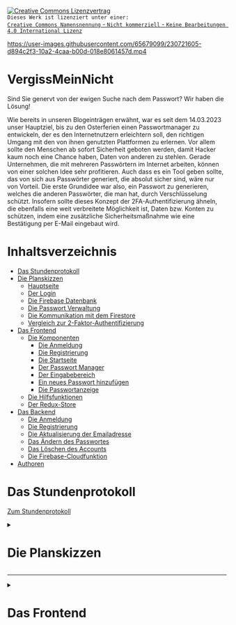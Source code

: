 <a rel="license" href="http://creativecommons.org/licenses/by-nc-nd/4.0/"><img alt="Creative Commons Lizenzvertrag" style="border-width:0" src="https://i.creativecommons.org/l/by-nc-nd/4.0/88x31.png" /></a><br />`Dieses Werk ist lizenziert unter einer:` <br>
<a rel="license" href="http://creativecommons.org/licenses/by-nc-nd/4.0/">`Creative Commons Namensnennung` - `Nicht kommerziell` - `Keine Bearbeitungen 4.0 International Lizenz`</a>

https://user-images.githubusercontent.com/65679099/230721605-d894c2f3-10a2-4caa-b00d-018e8061457d.mp4

# VergissMeinNicht
Sind Sie genervt von der ewigen Suche nach dem Passwort? Wir haben die Lösung!

Wie bereits in unseren Blogeinträgen erwähnt, war es seit dem 14.03.2023 unser Hauptziel, bis zu den Osterferien einen Passwortmanager zu entwickeln, der es den Internetnutzern erleichtern soll, den richtigen Umgang mit den von ihnen genutzten Plattformen zu erlernen. Vor allem sollte den Menschen ab sofort Sicherheit geboten werden, damit Hacker kaum noch eine Chance haben, Daten von anderen zu stehlen. Gerade Unternehmen, die mit mehreren Passwörtern im Internet arbeiten, können von einer solchen Idee sehr profitieren. Auch dass es ein Tool geben sollte, das von sich aus Passwörter generiert, die absolut sicher sind, wäre nur von Vorteil. Die erste Grundidee war also, ein Passwort zu generieren, welches die anderen Passwörter, die man hat, durch Verschlüsselung schützt. Insofern sollte dieses Konzept der 2FA-Authentifizierung ähneln, die ebenfalls eine weit verbreitete Möglichkeit ist, Daten bzw. Konten zu schützen, indem eine zusätzliche Sicherheitsmaßnahme wie eine Bestätigung per E-Mail eingebaut wird. 

# Inhaltsverzeichnis

- [Das Stundenprotokoll](#das-stundenprotokoll)
- [Die Planskizzen](#die-planskizzen)
   - [Hauptseite](#hauptseite)
   - [Der Login](#der-login)
   - [Die Firebase Datenbank](#die-firebase-datenbank)
   - [Die Passwort Verwaltung](#die-passwort-verwaltung)
   - [Die Kommunikation mit dem Firestore](#die-kommunikation-mit-dem-firestore)
   - [Vergleich zur 2-Faktor-Authentifizierung](#vergleich-zur-2-faktor-authentifizierung)
- [Das Frontend](#das-frontend)
   - [Die Komponenten](#die-komponenten)
      - [Die Anmeldung](#die-anmeldung)
      - [Die Registrierung](#die-registrierung)
      - [Die Startseite](#die-startseite)
      - [Der Passwort Manager](#der-passwort-manager)
      - [Der Eingabebereich](#der-eingabebereich)
      - [Ein neues Passwort hinzufügen](#ein-neues-passwort-hinzufuegen)
      - [Die Passwortanzeige](#die-passwortanzeige)
   - [Die Hilfsfunktionen](#die-hilsfunktionen)
   - [Der Redux-Store](#der-redux-store)
- [Das Backend](#das-backend)
   - [Die Anmeldung](#die-anmeldung)
   - [Die Registrierung](#die-registrierung)
   - [Die Aktualisierung der Emailadresse](#die-aktualisierung-der-emailadresse)
   - [Das Ändern des Passwortes](#das-aendern-des-passwortes)
   - [Das Löschen des Accounts](#das-loeschen-des-accounts)
   - [Die Firebase-Cloudfunktion](#die-firebase-cloudfunktion)
- [Authoren](#authoren)

# Das Stundenprotokoll

[Zum Stundenprotokoll](https://github.com/algerr/blogeintraege-2)

<details>
   <summary><h1>Die Planskizzen</h1></summary>
   
## Hauptseite

![224968022-85e0eebb-76bc-40d6-9e07-5ef4b873ab5b](https://user-images.githubusercontent.com/111282979/230732027-9d22d0b8-5d4e-4ea6-b4c6-df0d169a6287.png)

Bevor wir mit der eigentlichen Programmierung begonnen haben, sind wir erst einmal in die Planungsphase gegangen, denn es ist immer sinnvoll, erst einmal grob zu skizzieren, was man eigentlich vorhat, um dann im Nachhinein die Details zu ändern und gegebenenfalls etwas wegzulassen oder zu verbessern. Wie in der ersten Skizze zu sehen ist, sollen dies die groben Kriterien sein, nach denen unsere fertige Website geplant werden soll. Als erstes soll unsere Website natürlich eine Funktion zur Verwaltung des Profils bzw. der damit verbundenen Einstellungen haben. Unter dem Profil-Icon sollte der Nutzer also die Möglichkeit haben, sein Passwort aus dem Programm selbst oder auch seine Emailadresse zu ändern. Auch soll es hier die Möglichkeit geben, z.B. seinen Account löschen zu können. Das Herzstück unseres Programms soll nun das Masterpasswort selbst sein, welches, wie bereits erwähnt, die anderen Passwörter, die man hat, durch Verschlüsselung schützen soll. Neben der Festlegung des Masterpasswortes sollte man hier auch die Möglichkeit haben, seine aufgelisteten Passwörter, die man normalerweise für die einzelnen Plattformen hat, einzusehen. Die einzelnen Passwörter, die hier aufgelistet sind, können jedoch nur eingesehen werden, wenn das richtige Masterpasswort eingegeben wurde.
   
## Der Login

![225117491-64072da5-64b7-4b18-a028-b2b119b8ffa3](https://user-images.githubusercontent.com/111282979/230732042-01607555-12f6-4a85-a5e4-f175904d07e1.png)

Aus dieser Skizze kann man schon erkennen, dass es sich hier um eine grobe Vorstellung handelt, wie das Fenster aussehen soll, wenn man einen Account für unser Programm anlegen möchte. Nachdem man sich mit seiner Email und seinem Passwort bei unserem Programm registriert hat, kann man sich auch gleichzeitig hier einloggen, um dann in das Hauptfenster zu gelangen, welches der vorher erläuterten Skizze entspricht. Wenn man sich zum ersten Mal in sein Konto einloggt, legt man entweder zuerst sein Masterpasswort fest, das die anderen normalen Passwörter, die man bereits hat, verschlüsselt, oder man hat bereits ein Masterpasswort, das die anderen Passwörter aktiv verschlüsselt, indem es sie unkenntlich macht. Wenn man sein Masterpasswort eingibt oder bestätigt, werden die anderen Passwörter zur Anzeige freigeschaltet.

## Die Firestore Datenbank 

![230046973-ca71bb0f-eb67-489f-a4b1-0f72b401cc57](https://user-images.githubusercontent.com/111282979/230732069-8796fdfb-8d31-4492-8a68-8150bbc377d7.png)

Die Skizze zeigt die Struktur unserer Firestore-Datenbank. Diese Datenbank organisiert und speichert die Daten unserer Benutzer. Die Firestore-Datenbank besteht aus den Passwörtern, die als Items gekennzeichnet sind, dem Benutzer selbst, der Beschreibung, dem Passwort, das durch das Masterpasswort verschlüsselt wird und noch einmal dem separaten Benutzernamen. Im Folgenden wird die Programmierung dieser Datenbank erläutert. 

## Die Passwort Verwaltung 

![230047083-10ea2da5-707f-4c4e-9487-9576a169b1c4](https://user-images.githubusercontent.com/111282979/230732091-e6c21533-035c-4796-8750-9ca677977960.png)

Dies ist die Funktion des Node.js/Express.js Controllers, um neue Benutzer in der Anwendung zu registrieren.
Zunächst definiert die Funktion ein Joi-Objekt, indem die erforderlichen Felder (Benutzername, Passwort und E-Mail-Adresse) angegeben und validiert werden. Es wurde festgelegt, dass der Wert für die E-Mail-Adresse eine gültige E-Mail-Adresse sein muss, aber auch leer gelassen werden kann.
Der Benutzername, das Passwort und die E-Mail-Adresse werden dann aus dem Text der Anfrage extrahiert. Die Eingabe wird dann validiert, indem ein Joi-Objekt auf die Eingabe angewendet wird. Ist die Eingabe ungültig, wird eine Fehlermeldung mit dem HTTP-Statuscode 400 zurückgegeben. Anschließend wird geprüft, ob der Benutzername bereits in der Datenbank vorhanden ist. In diesem Fall wird eine Fehlermeldung mit dem HTTP-Statuscode 400 zurückgegeben. Wenn der Benutzername nicht existiert, wird die Funktion aufgerufen, die den neuen Benutzer in der Datenbank speichert. Passwörter werden vor dem Speichern in der Datenbank verschlüsselt. Wenn die Speicherung erfolgreich war, wird eine Erfolgsmeldung mit dem HTTP-Statuscode 200 zurückgegeben.
Dieser Code ist ein Beispiel für die Implementierung einer einfachen Benutzerregistrierungsfunktion in Node.js/Express.js und enthält Verschlüsselungs- und Eingabevalidierungstechniken, um sicherzustellen, dass Benutzerdaten sicher in der Datenbank gespeichert werden.

Diese Skizze soll zeigen, dass unser Programm Passwörter hinzufügen und verwalten kann. Außerdem kommt hier unsere spezielle Funktion zum Einsatz, die es unseren Benutzern erlaubt, automatisch starke Passwörter zu generieren, die wiederum durch das Masterpasswort geschützt sind. Wenn der Benutzer das richtige Masterpasswort eingegeben hat und dieses bestätigt wurde, werden die aktuellen Passwörter entschlüsselt. Damit sich der Benutzer sein neu generiertes starkes Passwort nicht selbst merken muss, gibt es die Möglichkeit, die Passwörter zu kopieren und an beliebiger Stelle einzufügen. So muss man sich nur das Masterpasswort merken.

## Die Kommunikation mit dem Firestore

![230047597-923a63fb-f1cf-4b16-a339-ce325aa7320e](https://user-images.githubusercontent.com/111282979/230732111-ed29c5df-181f-4379-ac33-035f9ccd58cc.png)
   
In der folgenden Skizze wird der genaue Ablauf unseres Programms in Bezug auf die Kommunikation mit der Firestore-Datenbank thematisiert. Wenn man sich zunächst einloggen möchte, gibt man seine Benutzerdaten, also seine Email und sein Passwort ein. Diese Informationen werden an die die Firebase geschickt und abgeglichen. Wenn die eingegeben Daten korrekt sind, wird man zu der Hauptseite hingeleitet, welche das Herzstück von allem ist. Von der Hauptseite aus können dann wie bereits angesprochen die eigenen Passwörter festgelegt bzw. auch generiert werden und anschließend durch das festgelegte Masterpasswort geschützt werden. Bei der Eingabe des Masterpassworts werden die anderen Passwörter von der Firebase freigeschaltet, sodass man anschließend auf diese zugreifen kann. Auf diese Art kann unseren Nutzern die versprochene Sicherheit gewährleistet werden. 

## Vergleich zur 2-Faktor-Authentifizierung

Um nochmal genau zu erläutern, wie sich die 2FA-Authetifizierung von unserem Konzept unterscheidet, soll dies die sich unten befindliche Abbildung illustrieren. Bei der 2FA-Authetifizierung ist es so, dass der Benutzer nach der Eingabe seiner Daten dazu aufgefordert wird seine Identität zu bestätigen. Dies kann auf mehreren Wegen durchgeführt werden. Entweder erhält der Benutzer eine Email auf dem Konte mit welchem er sich anmeldet, die er anschließend bestätigen muss oder eine SMS, welche zu der Telefonnummer gelangt, mit welcher das Email Konto verknüpft ist. Das Problem allerdings hier, ist, dass der Nutzer gefährdet ist, sobald ein Hacker den Zugriff auf seine Telefonnummer oder sein Emailkonto hat. Wir umgehen dieses Problem, indem wir ein zusätliches Masterpasswort haben, welches der Hacker ebenfalls entschlüsseln müsste, um an die ganzen Passwörter eines Nutzers zu kommen. 

![230047871-1663e6fb-b793-4c72-8bbc-32c5ef511c72](https://user-images.githubusercontent.com/111282979/230732139-16ace400-d1b5-4deb-8e21-7822d9c5d8aa.png)


</details>
<hr>





<details>
   <summary><h1>Das Frontend</h1></summary>
   <hr>

   <details>
   <summary><h2>Die Komponenten</h2></summary>

   ## Die Anmeldung
      
   Als auf Accounts basierender Passwortmanager ist die Anmeldung eine essenzielle Komponente auf der Webseite. Da unsere Nutzer ihre vertraulichen Informationen bei      uns speichern, setzen wir alles daran, die Sicherheit der Nutzerdaten gewährleisten zu können und die erste Wahl unter den Passwortschützern zu sein.
   Bei der Anmeldung wird der Nutzer gebeten, seinen Benutzernamen und sein Passwort einzugeben. Bei einer falschen Eingabe des Passwortes oder eines nicht                existierenden Benutzernamens, wird dem Nutzer ein Hinweis angezeigt.
   Sollte der Nutzer jedoch noch keinen Account bei VergissMeinNicht besitzen, wird ihm die Möglichkeit geboten, über einen Klick auf die Schaltfläche `Registrieren`      zur Registrierung zu gelangen und sich dort einen Account anlegen zu können.
   Wenn der Nutzer sowohl seinen Benutzernamen, als auch sein Passwort richtig eingegeben hat, wird er auf die Startseite des Passwortmanagers weitergeleitet.
   
   <details>
   <summary>Nähere Informationen</summary>
   
   ![componentDidMount](https://user-images.githubusercontent.com/65679099/230749640-bcc1e7dd-0ed2-4aac-bf2c-01a738bd1719.png)
      
   Durch die Authentifizierung über die Tokens, die für eine Stunde im lokalen Speicher des Browser des Nutzers gespeichert werden, muss man sich in dieser Stunde nicht jedes Mal neu anmelden, wenn die Webseite neu aufgerufen wird. Die Methode `componentDidMount()` wird einmalig aufgerufen, sobald die Komponente (Anmeldung) gerendert ist. Wenn im Redux-Store des Nutzers ein gültiges Token vorhanden ist, wird dieser direkt auf die Startseite weitergeleitet und die Anmeldung übersprungen.
     
   ![State](https://user-images.githubusercontent.com/65679099/230750828-137b8e79-b5d8-437b-9a51-e2728accf81f.png)

   Um verfolgen zu können, ob das Anmeldeformular abgeschickt wurde oder nicht, wird der Zustandsboolean 'eingabeAbgeschickt' definiert. 
   Der State (Zustand) kann an verschiedenen Stellen im Komponenten verändert werden und somit Bedingungen aufstellen.
      
   ![Card](https://user-images.githubusercontent.com/65679099/230750401-eeadda78-fe3b-4d9a-809a-59cdde8194fe.png)

   Das Anmeldeformular befindet sich in einem Card-Komponenten aus React-Bootstrap. Dadurch hebt sich die Anmeldung vom Hintergrund der Webseite ab. Das Formular erhält einen Event-Listener 'onSubmit={this.onSubmit}', wodurch beim Abschicken des Formulars unsere Funktion 'onSubmit' aufgerufen wird, die die Anmeldung durchführt.
   Das Anmeldeformular ist in zwei Bereiche geteilt, die jeweils aus einem Label und einem Eingabefeld bestehen.
   Der erste Bereich umfasst die Eingabe des Benutzernamens. Über dem Eingabefeld, in dem sich, bis der Nutzer etwas einträgt, der Platzhalter "Benutzername" befindet, wird noch ein Label "Benutzername" festgelegt. So ist auch, wenn der Nutzer bereits angefangen hat zu schreiben, klar, dass in das Eingabefeld der Benutzername eingetragen werden muss. Um auf den Benutzernamen, den der Nutzer im Eingabefeld eingegeben hat, zuzugreifen, wird das 'ref'-Objekt verwendet. 
   Das Eingabefeld wird somit auf eine Eigenschaft der Anmeldungs-Komponenten gesetzt, sodass einfach durch 'this.benutzername' auf das Eingabefeld zugegriffen werden kann.
   Im zweiten Bereich des Anmeldeformulars befindet sich die Eingabe des Passwortes. Das Passwort wird nicht wie der Benutzername im Klartext angezeigt, sondern durch den Passworttyp ('type="password"') des Eingabefeldes unkenntlich gemacht. Auch hier steht über dem Eingabefeld das Label "Passwort" und die Eingabe wird ebenfalls mit dem 'ref-Objekt' als Eigenschaft der Anmeldungs-Komponenten gespeichert. Über 'this.passwort' kann auf dieses Eingabefeld zugegriffen werden. 
   Unter den Eingabefeldern befindet sich eine Schaltfläche, um zur Registrierung zu gelangen und sich zuerst einen Account zu erstellen. Die zweite Schaltfläche ist Abhängig vom Zustandsboolean 'eingabeAbgeschickt'. Wenn dieser auf 'true' steht, wird ein Lade-Spinner (sich drehender Kreis) angezeigt, ansonsten die Schaltfläche "Anmelden". Wenn der Nutzer auf "Anmelden" klickt, wird das Formular gesendet und die Funktion 'onSubmit()' aufgerufen.
      
   ![onSubmit](https://user-images.githubusercontent.com/65679099/230751118-564405b5-74b2-462b-9236-308f9aaf1dab.png)
      
   Die 'onSubmit'-Funktion verhindert zuerst die browsereigene Standardaktion, die beim Abschicken eines Formulars geschieht. So wird einfach die selbstdefinierte Funktion ausgeführt. 
   Dann wird der Zustandsboolean `eingabeAbgeschickt` der Komponente destrukturiert, um diesen daraufhin als freien Boolean nutzen zu können.
   Wenn der Zustand von 'eingabeAbgeschickt' noch nicht auf 'true' steht, wird dieser nun gesetzt, sodass der Anmelde-Button durch das Ladesymbol ersetzt wird. Daraufhin wird überprüft, ob der Nutzer sowohl Benutzername, als auch Passwort eingegeben haben. Wenn das der Fall ist, wird eine Anmeldungsanfrage mit dem eingegebenen Benutzernamen und Passwort an den Server geschickt. Wenn der Server ein Authentifizierungstoken zurück gibt, wird dieses im Browser gespeichert, sodass der Nutzer sich in der nächsten Stunde nicht erneut anmelden muss, und er wird auf die Startseite weitergeleitet.
   Wenn der Server einen Fehler bei der Anmeldung zurückgibt, öffnet sich ein oberes Modalfenster und zeigt dem Nutzer diese Fehlermeldung an.
   Der Zustand von 'eingabeAbgeschickt' wird wieder auf 'false' gesetzt und der Nutzer kann erneut versuchen, sich anzumelden.
   Sollte der Nutzer es jedoch gar nicht erst geschafft haben, überhaupt beide Eingabefelder auszufüllen, wird er durch ein oberes Modalfenster daran erinnert und auch hier der Zustand von 'eingabeAbgeschickt' auf 'false' gesetzt.
      
   
   
   
   
   
   </details>
      
   ## Die Registrierung
      
   Um den Passwortmanager überhaupt verwenden zu können, muss man sich zuerst einen Account erstellen. Um sich zu registrieren werden drei Eingaben des Nutzers benötigt. Eine gültige Emailadresse, einen Benutzernamen, der noch nicht in der Datenbank existiert und ein Passwort. Da es dem Nutzer selbst überlassen ist, wie sicher er sein Accountpasswort gestalten möchte, haben wir keine Anforderungen an dieses, wie beispielsweise eine Mindestlänge. Wenn die Registrierung erfolgreich ist, wird man zur Anmeldung weitergeleitet, wo man sich direkt mit seinem frisch registrierten Account anmelden kann.
      
   <details>
   <summary>Nähere Informationen</summary>
   
   Wie bereits bei der Anmeldung wird durch die `componentDidMount()`-Methode direkt beim Rendern der Registrierung überprüft, ob noch ein gültiges Token im Browser des Nutzers gespeichert ist. Wenn dies der Fall ist, wird er automatisch auf die Startseite weitergeleitet.
   Auch wird wieder ein Zustandsboolean `eingabeAbgeschickt` verwendet, um Bedingungen aufzustellen, wie beispielsweise das Anzeigen der `Registrieren`-Schaltfläche oder des Lade-Spinners. 
      
   ![onAnmeldung](https://user-images.githubusercontent.com/65679099/230787031-c644e0f7-807d-4bda-ab6e-292e3a363103.png)

   Durch einen Klick auf die `Anmelden`-Schaltfläche wird die `history` Eigenschaft der Registrierungs-Komponente zugegriffen, die den Nutzer zu verschiedenen Routen in der Anwendung navigieren kann. In diesem Fall zur Anmeldung. 
      
   ![Card](https://user-images.githubusercontent.com/65679099/230787936-68c761ad-ecc3-4276-9b0b-7dddf572a370.png)

   
   Um die Registrierung im gleichen Stil wie die Anmeldung zu halten, wird auch hier eine `Card`-Komponente verwendet, in der sich das Registrierungsformular befindet.
   Dieses ist in drei Bereiche unterteilt. Im ersten befindet sich das Eingabefeld für die Emailadresse des Nutzers und das Label `Email`, welches sich über diesem befindet. Da das Eingabefeld vom Typ `email` ist, wird automatisch sichergestellt, dass die Eingabe eine gültige Emailadresse sein muss.
   Der zweite und dritte Bereich gleicht den beiden Bereichen aus dem Anmeldeformular. Ein Eingabefeld mit Label darüber für den Benutzernamen und ein Eingabefeld mit Label, für das Passwort. Dieses wird durch den Typ des Eingabefeldes (`password`) bei der Eingabe unkenntlich gemacht.
      
   ![onSubmit](https://user-images.githubusercontent.com/65679099/230788648-138276b6-fe2b-4cb1-8e51-924d58bb18da.png)

   Wenn der die Registrierung über die Schaltfläche `Registrieren` abschickt, wird die Funktion `onSubmit()` aufgerufen, die sich um die Abwicklung der Registrierung kümmert. Zuerst wird dabei das browsereigene Standard-Verhalten beim Abschicken eines Formulares verhindert, da für die Abwicklung ja diese Funktion genutzt wird.
   Dann wird der Zustandsboolean `eingabeAbgeschickt` der Komponente destrukturiert, um diesen daraufhin als freien Boolean nutzen zu können.
   Wenn der Zustandsboolean `eingabeAbgeschickt` noch auf `false` gesetzt ist, wird dieser nun aktualisiert, da das Formular abgeschickt wurde und der Registrierungsprozess im Gange ist. Um einen Fehler beim Server, der aufgrund der Joi-Formate sowieso nicht aufkommen dürfte, dennoch abzufangen, wird sichergestellt, dass der Nutzer sowohl das Eingabefeld für den Benutzernamen, als auch für das Passwort ausgefüllt hat. Wenn dies der Fall ist, wird eine Registrierungsanfrage mit der eingegebenen `Email`, dem `Benutzername` und dem `Passwort` an den Server geschickt. 
   Wenn dieser den Status `true` zurückgibt, war die Registrierung erfolgreich und dem Nutzer wird in einem oberen Modalfenster angezeigt, dass sein Account erfolgreich registriert wurde.
      
   ![image](https://user-images.githubusercontent.com/65679099/230799679-8588f0b0-dfcd-4c22-87e9-b831e11afbf2.png)
      
   Daraufhin wird der Zustandsboolean `eingabeAbgeschickt` auf `false` gesetzt, da die Registrierung abgeschlossen ist und der Nutzer zur Anmeldung weitergeleitet.
   Sollte es zu einem Fehler bei der Registrierung gekommen sein, wird die vom Server zurückgegebene Fehlermeldung dem Nutzer in einem oberen Modalfenster angezeigt.
   Auch hier wird der Zustandsboolean `eingabeAbgeschickt` auf `false` gesetzt, da der Nutzer erneut versuchen muss, sich zu registrieren.
   Sollte das Problem jedoch daran liegen, dass der Nutzer nicht alle Eingabefelder ausgefüllt hat, wird er durch ein oberes Modalfenster daran erinnert, doch bitte alle Felder auszufüllen.
   Auch hierbei wird der Zustandsboolean `eingabeAbgeschickt` auf `false` gesetzt, da der Nutzer erneut versuchen muss, sich zu registrieren.
   Im Groben und Ganzen ähneln sich Anmeldung und Registrierung im Frontend. Bei der Registrierung wird zusätzlich noch eine Emailadresse benötigt, aber der eigentliche Unterschied besteht darin, was der Server im Backend mit der Anfrage macht.
   

   
      
   </details>
   
   
   ## Die Startseite
   
   Die Startseite ist das Herzstück unserer Webseite. Von hier aus gelangt der Nutzer zu jedem Detail unserer Seite. Wenn der Nutzer nach der Anmeldung auf die Startseite gelangt, befindet er sich direkt beim Passwortmanager. Dieser nimmt den Großteil des Bildschirms ein und wird umrandet von einer [Seitenleiste](#die-seitenleiste) und der der Seitenleiste angeschlossenen Navigationsbar. Der Nutzer kann sich über die Schaltfläche am oberen rechten Rand abmelden oder über die Seitenleiste zu den Accounteinstellungen gelangen. Hier auf der Startseite hat man die volle Kontrolle.
   
   <details>
   <summary>Nähere Informationen</summary>
   
   ![componentDidMount](https://user-images.githubusercontent.com/65679099/230800107-d27b8aed-36da-4e40-8c46-0df638f94b47.png)
   
   Sobald die Komponente gerendert wurde, werden das Authentifizierungstoken sowie die beiden [Aktionserzeuger](#aktionserzeuger) `passwoerterFestlegen` und `setzeInhaltFuerOberesModalfenster` aus den Eigenschaften der Komponente extrahiert. Dadurch kann gleich eine Anfrage an den Server geschickt werden, alle Passwörter für den Benutzer dieses Tokens zurückzugeben. Wenn der Server die gespeicherten Passwörter zurückgibt, werden diese sogleich im ReduxStore gespeichert, sodass sie dann im Passwortmanager angezeigt werden können. Sollte vom Server jedoch ein Fehler zurückkommen, wird dem Nutzer die Fehlermeldung in einem oberen Modalfenster angezeigt.
   
   ![render](https://user-images.githubusercontent.com/65679099/230800615-d73c5c49-3cd1-46a6-81a1-f6c9e95f6f67.png)
   
   Zuerst wird auf der Startseite die Seitenleiste gerendert, da diese die angezeigte Seite einschließt. Durch das Switch-Statement wird, je nachdem, welche Route geöffnet wird, der PasswortManager oder die Accounteinstellungen gerendert. Standardmäßig, wenn die Standardseite aufgerufen wird, wird auf den PasswortManager umgeleitet. Wenn kein passender Pfad gefunden wird, wird auf die Error 404 Seite weitergeleitet, die hier an anderer Stelle erklärt wird.
   
   Zusammenfassend lässt sich sagen, dass die Startseite der Ausgangspunkt der Anwendung ist. Egal, wo der Nutzer hin möchte, er kann das Ziel von der Startseite aus erreichen.
   
   </details>
   
      
      
      
      
   <details>
   <summary><h2>Der Passwort Manager</h2></summary>
      
   Der Passwort Manager ist die Anwendung, bzw. der Service, den wir mit Vergissmeinnicht unseren Nutzern anbieten. Er ist einfach zu verstehen und übersichtlich.
   Grob kann er in zwei Bereiche eingeteilt werden. Auf der linken Seite findet die Eingabe statt. Das Masterpasswort wird eingegeben und neue Passwörter werden hinzugefügt. Auf der rechten Seite ist die Passwörter-Tabelle, in der alle Passwörter des Nutzers angezeigt werden und kopiert, angezeigt oder gelöscht werden können.
   Die einzelnen Teilbereiche sind in unterschiedliche Komponente gegliedert, die dann im Passwort Manager gerendert werden.
      
   <details>
   <summary>Nähere Informationen</summary>
   
   ![Linke_seite_state](https://user-images.githubusercontent.com/65679099/230801148-fc0c7626-d469-4b6f-9c4a-65762b374980.png)
      
   Da eines unserer Merkmale die Echtzeit-Passwortent- und verschlüsselung ist - das bedeutet, dass, sobald das Masterpasswort korrekt eingegeben ist, die Passwörter entschlüsselt und abrufbar sind und, sobald auch nur eine Buchstabe zu viel oder zu wenig eingegeben wird, die Passwörter direkt wieder verschlüsselt werden und nicht mehr abrufbar sind - muss diese ständige Überprüfung des Masterpasswortes irgendwie möglich gemacht werden. Dafür wird die Zustandsvariable `masterPasswort` definiert, die standardmäßig `null` ist. Sobald jedoch eine Eingabe des Masterpasswortes erfolgt, wird das eingegebene Masterpasswort in dieser Variablen gespeichert. 
      
   Dies ist möglich, da das Eingabefeld des Masterpasswortes mit der Funktion `onMasterPasswort` verbunden ist. Jedes Mal, wenn auch nur ein Buchstabe entfernt oder hinzugefügt wird, greift dieser Event-Listener ein und speichert das aktuell eingegebene Masterpasswort in der Zustandsvariablen `masterPasswort`.
      
   ```javascript
   <EingabeBereich onMasterPasswortEingabe={this.onMasterPasswortEingabe} />
   ```
   
   ![render](https://user-images.githubusercontent.com/65679099/230802357-b81cdfda-b152-48e9-9595-4b205c470c44.png)
      
   Die auf der Startseite bereits abgerufenen Passwörter werden hier im Array `statePasswoerter` gespeichert, da die Passwörter aus dem State des ReduxStores entnommen werden. 
   Der Passwort Manager befindet sich in einem Container mit maximaler Breite. Diese Eigenschaft trägt dazu bei, dass das Layout auf unterschiedlichen Bildschirmgrößen und -auflösungen optimiert wird und sichergestellt wird, dass der Inhalt lesbar und gut zu bedienen ist. Zudem wird verhindert, dass der Inhalt unnötig gestreckt wird und die Lesbarkeit darunter leidet.
      
   In diesem Container befinden sich verschiedene Zeilen (`Rows`), in denen der Inhalt des Passwort Managers gerendert wird. In der ersten Zeile steht die Überschrift `Passwort Manager`.
   In der zweiten Zeile befinden sich zwei Spalten-Komponenten. In der linken Spalte befindet sich der Eingabebereich für das Masterpasswort und Passwörter, die neu hinzugefügt werden sollen. Die Breite der Spalten wird durch das `Bootstrap Grid System` eingestellt. Während der linke Bereich eine Breite von 
   ```javascript
   <Col sm={4}>
   ```
   besitzt, ist der rechte Bereich mit 
   ```javascript
   <Col sm={8}>
   ``` 
   doppelt so breit. Im Grid System werden den unterschiedlichen Spalten (`Columns`) in einer Zeile Werte zugeschrieben, die sich bis 12 aufaddieren. In unserem Beispiel haben wir zwei Spalten, wobei die eine doppelt so breit ist, wie die andere. Man könnte jedoch auch 12 gleichgroße Spalten erstellen oder zwei Spalten im Verhältnis 3 zu 9.
      Im rechten Bereich wird die Passwörter-Tabelle gerendert. Diese Tabellen-Komponente wird mit den Überschriften `Beschreibung` und `Passwort` in zwei Spalten geteilt, wobei in der linken Spalte die Beschreibung, die der Nutzer dem Passwort gegeben hat und auf der rechten Seite das Passwort sowie verschiedene Schaltflächen angezeigt werden. Mit diesen kann das Passwort kopiert, angezeigt oder gelöscht werden.
   Um die Entschlüsselung des Passwortes zu verwalten, wird in der `Passwort`-Spalte der Tabelle die Komponente `PasswortAnzeigen` gerendert, die sich damit befasst.
   Für den Inhalt der Tabelle werden alle Passwörter im `statePasswoerter`-Array auf die Tabelle gemapped. Dadurch entsteht ein neuer Array, in dem jedes Element aus einem Array mit der Beschreibung des Passwortes und der `PasswortAnzeige`-Komponente, die sich, wie bereits gesagt, um das Anzeigen des Passwortes in der `Passwort`-Spalte der Tabelle kümmert. Für diese Komponente wird das Passwort `{p}` und das Masterpasswort, mit dem es erstellt wurde als Parameter übergeben.
      
   </details>
      

      
      
      
      
   ## Der Eingabebereich
      
   Dieser Bereich befindet sich auf der linken Seite des Passwort Managers. Hier wird das Masterpasswort eingegeben, welches die Passwörter schützt, indem es mit diesen zusammen verschlüsselt wird. Zudem kann über die Schaltfläche [`Neues Passwort hinzufügen`](#ein-neues-passwort-hinzufuegen) ein neues Passwort hinzugefügt werden. Unter dem Eingabefeld für das Masterpasswort befindet sich zudem eine kleine Erklärung, wie das Masterpasswort funktioniert.
      
   <details>
   <summary>Nähere Informationen</summary>
      
   ![Funktionen](https://user-images.githubusercontent.com/65679099/230803233-47e33e23-e347-413a-b68d-df7752e97c10.png)

   Die Funktion onMasterPasswortEingabe ist der Vorgänger zu der gleichnamigen aus `./PasswortManager.js`. Die Funktion wird aufgerufen, sobald sich die Eingabe des Nutzers im Eingabefeld des Masterpasswortes aktualisiert. Dieses eingegebene Masterpasswort `this.masterPasswort.value` wird als Eigenschaft der Komponente in den `props` gespeichert, sodass es an andere Komponenten weitergegeben werden kann. So kann es auch an die `PasswortManager`-Komponente und die Funktion `onMasterPasswortEingabe` weitergegeben werden und so an die Passwortanzeige weitergegeben werden.
   Neben der Funktion ist auch noch eine Funktion definiert, die aufgerufen wird, wenn der Nutzer auf die Schaltfläche `Neues Passwort hinzufügen` klickt.
   Die Komponente, die für das Hinzufügen eines neuen Passwortes verantwortlich ist, wird dem Nutzer daraufhin in einem zentrierten Modalfenster angezeigt, das den Titel `Passwort hinzufügen` trägt.
      
   ![render](https://user-images.githubusercontent.com/65679099/230804213-9a685200-7a41-447c-b8a1-e500d2f1104e.png)

   Der Eingabebereich wird in einem React.Fragment gerendert. Diese Komponente von React fungiert wie ein unsichtbarer Container und ermöglicht es, mehrere Elemente ohne einen sichtbaren Container zu gruppieren. In diesem Fall liegt der Grund in der der Auswirkung, die der Container auf das Design des Eingabebereiches hat und die Lesbarkeit des Codes. Vom Verhalten der Elemente in diesem React.Fragment macht es jedoch keinen Unterschied zu einem Container.
   Das Formular für die Eingabe des Masterpasswortes ist ein Gruppe aus dem Label `Masterpasswort`, das sich über dem Eingabefeld für das Masterpasswort befindet. 
   Um auf das eingegebene Masterpasswort zugreifen zu können, wird das Eingabefeld über ein `ref`-Objekt zu einer Eigenschaft der Komponente. Außerdem wird, sobald sich die Eingabe verändert mit dem `onChange`-Event-Listener die Funktion `onMasterPasswortEingabe` aufgerufen.
   Unter dem Eingabefeld befindet sich ein Erklärungstext, wie das Masterpasswort und die Ver- und Entschlüsselung der Passwörter funktioniert.
      
   Am Ende des Eingabebereiches folgt noch die Schaltfläche zum Hinzufügen neuer Passwörter. Über den Event-Listener `onClick` wird bei einem Klick auf diese Schaltfläche die Funktion `onPasswortHinzufuegen` ausgeführt, die, wie oben bereits erklärt ein Modalfenster öffnet, in dem ein neues Passwort hinzugefügt werden kann.
   
      
      
      
      
   </details>
      
   
   ## Ein neues Passwort hinzufügen
      
   Eine der wichtigsten Funktionen eines Passwort Managers ist die Eingabe neuer Passwörter. Um diese dem Nutzer so schnell und einfach wie möglich zu machen, kann ein neues Passwort einfach über einen Klick auf die Schaltfläche `Neues Passwort hinzufügen` unter der Eingabe des Masterpasswortes hinzugefügt werden. Daraufhin öffnet sich ein zentriertes Modalfenster, in dem der Nutzer sein neues Passwort hinzufügen kann. 
      
   ![image](https://user-images.githubusercontent.com/65679099/230804937-e67dc8fa-a364-45be-ad1e-3853a4d35fcf.png)

   Damit der Nutzer seine Passwörter einfach ordnen und auch wiederfinden kann, muss eine Beschreibung für das Passwort angegeben werden. Wenn beispielsweise das Instagram-Passwort gespeichert werden soll, ist eine Beschreibung wie `Instagram` sinnvoll, da es in der Passwörter-Tabelle auch eine Suchfunktion gibt und somit das Passwort in Sekunden wiedergefunden wird, wenn es nicht schon auf der ersten Seite der Tabelle zu sehen ist.
   Falls der Nutzer sich noch ein Konto auf beispielsweise Instagram erstellt, bieten wir die Möglichkeit, ein starkes Passwort automatisch generieren zu lassen.
   Durch einen Klick auf das kleine Schild-Symbol neben der Schaltfläche `Speichern`, erscheint automatisch ein starkes Passwort im Eingabefeld des Passwortes.
   Sollte der Nutzer damit nicht zufrieden sein, kann er beliebig oft das Symbol erneut anklicken, um weitere Vorschläge für starke Passwörter zu generieren.
   Wenn alles eingegeben ist, wird das Passwort einfach über die Schaltfläche `Speichern` gespeichert und in der Tabelle an oberster Stelle angezeigt.
      
   <details>
   <summary>Nähere Informationen</summary>
      
   Wie in allen Formularen wird auch hier ein Zustandsboolean `laedt` genutzt, um ein bedingtes Rendern des Lade-Spinners oder der `Speichern`-Schaltfläche zu ermöglichen. 
   ```javascript
   state = {
        laedt: false
   }
   ```
   ```javascript
   laedt ? <Spinner animation="border" /> : <Button variant="primary" type="submit" onClick={this.onSpeichern} size={30}>Speichern</Button>   
   ```
      
   ![render](https://user-images.githubusercontent.com/65679099/230908246-cb59f973-377f-4fea-abcf-e72ceec77fe7.png)

   Innerhalb der "render"-Funktion wird zuerst der Lade-Status `laedt` der Komponente destrukturiert, um diesen später als freien Boolean zu nutzen.
   Das Eingabeformular besteiht aus zwei Formulargruppen. In der ersten befindet sich das Eingabefeld für die Beschreibung, dass durch ein `ref`-Objekt zu einer Eigenschaft der Komponente wird, wodurch an anderer Stelle auf die Eingabe zugegriffen werden kann und ein Label `Beschreibung`. In der zweiten Formulargruppe befindet sich das Eingabefeld für das Passwort, dass auch durch ein `ref`-Objekt zu einer Eigenschaft der Komponente wird und ebenfalls ein Label `Passwort`. 
   Unter den Eingabefeldern wird zuerst auf der linken Seite, abhängig vom Zustand des Zustandsbooleans `laedt` entweder ein Lade-Spinner oder die Schaltfläche zum Speichern des Passwortes gerendert. Rechts davon wird die Schaltfläche zum Generieren eines starken Passwortes in der in einer `OverlayTrigger`-Komponente gerendert, wodurch das Overlay-Element `Tooltip` angezeigt werden kann. Dadurch ist es möglich, einen beschreibenden Text ("Starkes Passwort generieren") anzuzeigen, wenn der Nutzer den Mauszeiger über diese Schaltfläche bewegt. 
   Auf der Schaltfläche befindet sich ein Schild-mit-Haken-Symbol, das aus den [`IonIcons`](https://ionic.io/ionicons), einer Open-Source Icon Bibliothek von [Ionic](https://ionic.io/) stammt, imporiert wird. 
      
   ```javascript
   onPasswortGenerieren = (e) => {
      e.preventDefault()
      this.passwort.value = passwortGenerieren()
   }
   ```
   Das starke Passwort wird mit der Hilfsfunktion `passwortGenerieren` erstellt und daraufhin als Wert des Eingabefeldes für das neue Passwort gesetzt.
      
   ```javascript
      // Wenn der Nutzer auf den "Speichern"-Button klickt, 
   onSpeichern = async (e) => {
      // wird die browsereigene Standardaktion unterbrochen.
      e.preventDefault()
      const { laedt } = this.state
      // Wenn der Lade-State bereits "true" ist, wird dieser einfach zurückgegeben.
      if (laedt) return
         // Ansonsten wird der State auf "true" gesetzt, da das Passwort nun ja gespeichert wird.
         this.setState({ laedt: true })
         // Die benötigten Funktionen werden aus den Props extrahiert.
         const { masterPasswort, setzeInhaltFuerOberesModalfenster, oberesModalfensterAnzeigen, zentriertesModalfensterAusblenden, passwortHinzufuegen, token } = 
                                                                                                                                                         this.props
         // Zuerst wird nun überprüft, ob das Masterpasswort eingegeben wurde,
         if (masterPasswort !== null && masterPasswort !== '') {
            // Daraufhin muss noch abgefragt werden, ob auch die Beschreibung und das Passwort eingegeben wurden, die gespeichert werden sollen.
            if (this.passwort.value !== null && this.passwort.value !== ''
                && this.beschreibung.value !== null && this.beschreibung.value !== '') {
                // Das Passwort wird in Abhängigkeit vom Masterpasswort verschlüsselt.
                const verschluesseltesPasswort = verschluesseln(masterPasswort, this.passwort.value)
                // Daraufhin wird dem Server eine Anfrage zur Speicherung geschickt, die die Beschreibung, 
                das verschlüsselte Passwort und den Sicherheitswert beinhaltet.
                const neuesPasswort = await passwortZumServerHinzufuegen(token, this.beschreibung.value, 
                                                                         verschluesseltesPasswort.encryptedData, verschluesseltesPasswort.sicherheitswert)
                // Wenn es einen Fehler bei der Speicherung gibt, wird dieser dem Nutzer in einem
                // modalen Fenster angezeigt.
                if (neuesPasswort.error) {
                    setzeInhaltFuerOberesModalfenster("Fehler", neuesPasswort.error, [{ name: "Schließen", variant: "primary" }])
                    oberesModalfensterAnzeigen()
                    // Das Fenster zum Hinzufügen des Passwortes wird geschlossen.
                    zentriertesModalfensterAusblenden()
                // Wenn die Speicherung aber funktioniert hat, gibt der Server das Passwort als Item zurück,
                // das nun noch im Redux-Store des Browsers gespeichert wird.
                } else if (neuesPasswort.passwort) {
                    passwortHinzufuegen(neuesPasswort.passwort)
                    // Das Fenster zum Hinzufügen des Passwortes wird geschlossen.
                    zentriertesModalfensterAusblenden()
                }
            // Sollte der Nutzer nicht Beschreibung und Passwort eingegeben haben, wird er durch ein modales Fenster noch einmal daraufhingewiesen.
            } else {
                setzeInhaltFuerOberesModalfenster("Fehler", "Fülle bitte alle Felder aus!", [{ name: "Schließen", variant: "primary" }])
                oberesModalfensterAnzeigen()
            }
        // Sollte der Nutzer sein Masterpasswort nicht eingegeben haben, wird er durch ein modales Fenster noch einmal daran erinnert.
        } else {
            // Das Fenster zum Hinzufügen des Passwortes wird geschlossen.
            zentriertesModalfensterAusblenden()
            setzeInhaltFuerOberesModalfenster("Fehler", "Gib dein Masterpasswort ein!", [{ name: "Schließen", variant: "primary" }])
            oberesModalfensterAnzeigen()
        }
        // Der Lade-State wird wieder auf "false" gesetzt.
        this.setState({ laedt: false })
   }
   ```
      
   Wenn der Nutzer auf die Schaltfläche `Speichern` klickt, wird die Funktion `onSpeichern` ausgeführt. Zuerst wird die browserabhängige Standardaktion verhindert, sodass nur unsere eigen definierte Funktion ausgeführt wird. Daraufhin wird der Lade-Status `laedt` der Komponente destrukturiert, um diesen als freien Boolean zu nutzen. Wenn dieser bereits auf `true` gesetzt ist, wird dieser einfach zurückgegeben, sollte das noch nicht der Fall sein, wird er nun auf `true` gesetzt, da das Passwort nun gespeichert werden soll. Außerdem werden noch weitere Eigenschaften der Komponente destrukturiert, die zur Speicherung des Paswortes genutzt werden.
   
   | **Benötigte Props**: | masterPasswort | setzeInhaltFuerOberesModalfenster | oberesModalfensterAnzeigen | zentriertesModalfensterAusblenden | passwortHinzufuegen | token |
|----------------:|---------------:|----------------------------------:|---------------------------:|----------------------------------:|---------------------|-------|
      
   Nun beginnt der Speicherungsprozess des Passwortes. Dafür muss zuerst sichergestellt werden, dass sowohl das Masterpasswort, als auch das Passwort das gespeichert werden soll und die Beschreibung dessen eingegeben wurden. Wenn nicht, wird ein oberes Modalfenster angezeigt, dass den Nutzer darauf hinweist. Wenn jedoch alle Bedingungen erfüllt sind, wird das Passwort zuerst mit dem Masterpasswort gemeinsam, mithilfe der Hilsfunktion `verschluesseln`, verschlüsselt und daraufhin eine Anfrage zum Speichern des Passwortes an den Server geschickt. 
   Sollte der Server einen Fehler zurückgeben, wird dieser dem Nutzer in einem oberen Modalfenster angezeigt. Sollte kein Fehler auftreten und einfach das Passwort zurückgegeben werden, wird dieses im Redux-Store gespeichert, das Modalfenster zum Hinzufügen eines neuen Passwortes ausgeblendet und das neue Passwort in der Tabelle angezeigt. Zum Schluss wird noch der Zustandsboolean `laedt` auf `false` gesetzt, da die Aktion abgeschlossen ist.
      
   </details>
   
   
   ## Die Passwortanzeige
   
   Um die Passwörter zu schützen, wird sichergestellt, dass sie dem Nutzer nur angezeigt werden, wenn das Masterpasswort vollständig eingegeben ist. Wenn dies nicht der Fall ist, wird ein Passworttext "●●●●●●●●●●●●●●●●●●●●●●" angezeigt, der das Passwort maskiert. Neben dem Passwort gibt es drei Schaltflächen, um das Passwort zu kopieren, anzuzeigen und zu löschen. Solange das Passwort nicht durch die Eingabe des Masterpasswortes entschlüsselt ist, kann das Passwort nicht kopiert und nicht angezeigt werden. Zudem ist der Hintergrund des Passworttextes rot und wird erst bei korrekter Eingabe des Masterpasswortes grün.
      
   <details>
   <summary>Nähere Informationen</summary>
   
   Auch in dieser Komponente wird mit Zustandsvariablen gearbeitet. 
      
   ```javascript
   state = {
      kopierText: "Kopieren",
      passwortText: "●●●●●●●●●●●●●●●●●●●●●●"
   }
   ```
   
   Der `Kopiertext` ist der Text, der als `Tooltip` angezeigt wird, wenn der Nutzer mit dem Mauszeiger über die `Kopieren`-Schaltfläche fährt.
   Der `Passworttext` ist der Text, der in der Tabelle als Passwort angezeigt wird. Solange das Passwort nicht entschlüsselt ist, bleibt dieser in seinem Standardzustand. 
      
   ```javascript
   render() {
        // Das "passwort" und "masterPasswort werden aus den Komponenteneigenschaften ("props") destrukturiert.
        const { passwort, masterPasswort } = this.props
        // Aus dem passwort wird das verschlüsselte Passwort und der Sicherheitswert extrahiert.
        const { verschluesseltesPasswort, sicherheitswert } = passwort
        // Entschlüsselt das verschlüsselte Passwort mithilfe der "entschluesseln()" Funktion und dem Master-Passwort.
        const entschluesseltesPasswort = entschluesseln(masterPasswort, verschluesseltesPasswort, sicherheitswert)

        return (
            <React.Fragment>
                {
                    // Ein bedingtes Rendern, das je nach dem, ob das Passwort erfolgreich entschlüsselt wurde oder nicht, 
                    // einen grünen oder roten Alert-Container rendert, in dem sich der Passworttext befindet.
                    entschluesseltesPasswort.entschluesselt ?
                        <Alert variant="success" style={{ width: "fit-content", float: "left", margin: "auto" }} ref={elem => this.alert = elem}>{this.state.passwortText}</Alert> :
                        <Alert variant="danger" style={{ width: "fit-content", float: "left", margin: "auto" }} ref={elem => this.alert = elem}>{this.state.passwortText}</Alert>
                }
                {/* Das OverlayTrigger-Element zeigt einen Text über einem Button an, wenn man die Maus darüberbewegt. */}
                {/* Beim Button zum Kopieren wird der stateabhängige Kopiertext angezeigt. */}
                <OverlayTrigger overlay={<Tooltip id="tooltip-copy">{this.state.kopierText}</Tooltip>}>
                    <Button variant="light" style={{ textAlign: "center", margin: 8 }} onClick={() => this.onKopieren(entschluesseltesPasswort)}><MdCopy size={30} /></Button>
                </OverlayTrigger>

                {/* Beim Button zum Ansehen des Passwortes wird "Ansehen" angezeigt. */}
                <OverlayTrigger overlay={<Tooltip id="tooltip-view">Ansehen</Tooltip>}>
                    <Button variant="warning" style={{ textAlign: "center", margin: 8 }} onClick={() => this.onAnsehen(entschluesseltesPasswort)}><MdEye size={30} color="white" /></Button>
                </OverlayTrigger>

                {/* Beim Button zum Löschen des Passwortes wird "Löschen" angezeigt. */}
                <OverlayTrigger overlay={<Tooltip id="tooltip-view">Löschen</Tooltip>}>
                    <Button variant="danger" style={{ textAlign: "center", margin: 8 }} onClick={this.onLoeschen}><MdTrash size={30} color="white" /></Button>
                </OverlayTrigger>

            </React.Fragment>

        )
    }
   
   Die wichtigsten Eigenschaften der Komponente, die destrukturiert und als freie Variablen genutzt werden müssen, sind das Passwort, das gespeichert ist und das Masterpasswort, das dieses Passwort schützt. Dazu werden noch das verschlüsselte Passwort und der Sicherheitswert aus dem Passwort extrahiert und mit all den Eigenschaften das Passwort mit der Hilfsfunktion `entschluesseln` entschlüsselt.
   
  Da sich die Darstellung der Passwortanzeige in einer Tabellenspalte befindet, beeinträchtigt ein Container hier wieder sehr das Design, weshalb auf eine React.Fragment-Komponente zurückgegriffen wird. 
  Zuerst wird, je nachdem, ob das Passwort durch die aktuelle Eingabe des Masterpasswortes entschlüsselt werden kann, ein grüner oder roter Alert-Container mit dem jeweiligen Passworttext gerendert. Die drei Schaltflächen werden mit `Tooltips` in einer `OverlayTrigger`-Komponente gerendert, sodass über der Schaltfläche zum Kopieren des Passwortes der Kopiertext und über den anderen beiden `Ansehen` und `Löschen` angezeigt werden kann. Bei einem Klick wird die jeweils definierte Funktion aufgerufen. 
  
   |     Schaltfläche     |   Kopieren   |   Ansehen   |    Löschen   |
   |:--------------------:|:------------:|:-----------:|:------------:|
   | Aufgerufene Funktion | onKopieren() | onAnsehen() | onLoeschen() |

   ### onKopieren
   
   Wenn der Nutzer auf die Schaltfläche `Kopieren` klickt, wird zuerst überprüft, ob das Passwort, das kopiert werden soll, überhaupt entschlüsselt ist. Wenn es entschlüsselt ist, wird es in die Zwischenablage des Nutzers kopiert und der Kopiertext, der, wenn man die Maus über die Schaltfläche bewegt, angezeigt wird, für 3 Sekunden auf "Passwort kopiert!" geändert.
   Wenn das Passwort nicht entschlüsselt ist, wird der Kopiertext für 3 Sekunden auf "Das Passwort ist noch verschlüsselt!" geändert.
   
   ### onAnsehen
   
   Auch beim Ansehen des Passwortes wird überprüft, ob das gewünschte Passwort entschlüsselt ist. Wenn dies der Fall ist, wird der Passworttext, der in der Tabelle angezeigt wird, für 3 Sekunden auf das entschlüsselte Passwort gesetzt. Wenn das Passwort noch nicht entschlüsselt ist, wird der Passworttext für 3 Sekunden auf "Das Passwort ist noch verschlüsselt!" gesetzt, bevor er wieder mit "●●●●●●●●●●●●●●●●●●●●●●" maskiert wird.
   
   ### onLoeschen
   
   Bei einem Klick auf die Schaltfläche zum Löschen des Passwortes wird der Nutzer noch einmal über ein oberes Modalfenster gefragt, ob er dieses Passwort wirklich löschen möchte. Wenn er auf `Ja` klickt wird die Funktion `passwortLoeschenFinal` aufgerufen, die das Löschen des Passwortes veranlasst.
   
   ### passwortLoeschenFinal
   
   Wenn der Nutzer sich also sicher ist, dass er das Passwort löschen möchte, werden zuerst wichtige Eigenschaften des Komponenten destrukturiert, um sie frei nutzen zu können und das Modalfenster, worüber der Nutzer das Löschen des Passwortes gerade bestätigt hat, wird ausgeblendet. 
   
   | **Benötigte Props**: | passwort | token | setzeInhaltFuerOberesModalfenster | oberesModalfensterAnzeigen | oberesModalfensterAusblenden |
|----------------:|---------------:|----------------------------------:|---------------------------:|----------------------------------:|---------------------|
   
   Daraufhin wird eine Anfrage zum Löschen des Passwortes an den Server geschickt, in der das Token des Nutzers und die Id des Passwortes übergeben werden.
   Wenn vom Server ein Fehler zurückgegeben wird, wird dieser dem Nutzer in einem oberen Modalfenster angezeigt.
   Sollte alles funktioniert haben, wird das Passwort auch aus dem Redux-Store und somit aus der Tabelle gelöscht und kann nicht wiederhergestellt werden.
   
      
   </details>
         
      
   <hr>
   </details>
      
   ## Die Benutzerauthentifizierung
   
   Da die Sicherheit beim Passwort Manager das A und O ist, haben wir eine zusätzliche Komponente definiert, die sich mit der Authentifizierung des Benutzers auseinandersetzt. Bevor ein Nutzer auf eine bestimmte Seite zugreifen kann wird dadurch immer zuerst überprüft, ob der Nutzer ausreichend authentifiziert ist.
   Wenn das der Fall ist, wird er auf die gewünschte Seite weitergeleitet. Wenn nicht, wird er zur Anmeldung umgeleitet. 
   
   <details>
   <summary>Nähere Informationen</summary>
   
   Zur Authentifizierung wird in dieser Anwendung das Token verwendet. Somit wird dieses hier zuerst aus den Eigenschaften der Komponente destrukturiert, um es als freie Variable nutzen zu können. 
   
   ```javascript
   const { token } = props
   ```
   
   Daraufhin wird überprüft, ob ein Token vorhanden ist, also, ob das Token einen Wert hat, und ob dieses Token noch gültig ist. Wenn diese beiden Bedingungen erfüllt werden, wird die Route aufgerufen, die der Nutzer aufrufen wollte.
   Ist der Nutzer nicht mit einem gültigen Token authentifiziert, wird er zur Anmeldung weitergeleitet.
   
   ```javascript
   // Wenn ein Token vorhanden und nicht abgelaufen ist,
   if (token && !istTokenAbgelaufen(token)) {
      // wird die Route, die der Nutzer aufgerufen hat, angezeigt.
      return (<Route {...props} />)
   }

   // Ansonsten wird der Nutzer zur Anmeldung weitergeleitet.
   return (<Redirect to="/anmeldung" />)
   ```
   
   
   
   </details>
   
   
   ## Die Modalfenster
   
   Um dem Nutzer die wichtigsten aktuellen Informationen und Meldungen anzuzeigen, nutzen wir Dialogfenster, sogenannte `Modalfenster`. Diese haben wir in zwei Arten unterschieden. Es gibt die zentrierten Modalfenster, die beispielsweise beim Hinzufügen eines neuen Passwortes angezeigt werden und die oberen Modalfenster, worüber beispielsweise Fehlermeldungen angezeigt werden. Als Basis werden die Modale von React-Bootstrap verwendet, worüber dann die Modalfenster erstellt werden.
   
   <details>
   <summary>Nähere Informationen</summary>
   
   Das zentrale Modalfenster ist für die Eingabe des Nutzers gedacht. Es besteht aus einem Titel, dem Inhalt, den Schaltflächen im Footer und dem Zustand, ob es gezeigt wird oder nicht. Darüber lässt sich das Öffnen und Schließen des Modalfensters regeln. 
   
   ```javascript
   const { titel, inhalt, buttons, gezeigt } = this.props
        return (
            // Die Modal-Komponente von Bootstrap wird als Grundlage genutzt, um das Modalfenster anzuzeigen.
            <Modal show={gezeigt} onHide={this.fensterSchliessen} centered>
                <Modal.Header closeButton>
                    <Modal.Title>{titel}</Modal.Title>
                </Modal.Header>
                {/* Der Inhalt des Modalfensters wird hinzugefügt. */}
                <Modal.Body>{inhalt}</Modal.Body>
                {/* Die Buttons des Modalfensters werden im Footer hinzugefügt. */}
                <Modal.Footer>
                    {
                        // Falls "buttons" für das Modalfenster definiert sind, wird eine Schaltfläche für jeden Eintrag in "buttons" erzeugt.
                        buttons ?
                            buttons.map(b => {
                                const { name, variant, onClick } = b
                                // Falls der Name des Buttons "Schließen" lautet, wird das Modalfenster bei einem Klick, 
                                mithilfe der Funktion "fensterSchliessen" geschlossen.
                                if (name === "Schließen") {
                                    return (
                                        <Button variant={variant} onClick={this.fensterSchliessen} key={name}>
                                            {name}
                                        </Button>
                                    )
                                }

                                // Ansonsten wird eine Schaltfläche mit dem entsprechenden Event-Handler hinzu.
                                return (
                                    <Button variant={variant} onClick={onClick}>
                                        {name}
                                    </Button>
                                )
                            })
                            // Falls "buttons" nicht definiert ist, wird "null" zurückgegeben, um keine Schaltflächen anzuzeigen.
                            : null
                    }
                </Modal.Footer>
            </Modal>
        )
   ```
   
   Diese Eigenschaften werden dafür zuerst destrukturiert, um sie als freie Variablen verwenden zu können.
   Daraufhin wird ein `Modal` von React-Bootstrap erstellt. Im Header dieses Models wird ein X auf der rechten Seite zum Schließen des Modalfensters eingefügt. Links davon befindet sich der Titel. Im Body des Modals wird der Inhalt gerendert.
   Im Footer werden, falls Buttons vorhanden sind, diese als Button-Komponente gerendert. Dafür werden die Parameter `name`, also die Aufschrift des Buttons, `variant`, also die Variante des Buttons nach [Art von React-Bootstrap](https://react-bootstrap.github.io/components/buttons/) und der Event-Listener `onClick`, der beim Anklicken des Buttons eine Funktion ausführen kann, falls angegeben, übergeben. Sollte ein Button den Namen `Schließen` tragen, kann auch hierüber das Modalfenster geschlossen werden. Wenn keine Buttons definiert sind, werden mit `: null` keine Buttons angezeigt.
   
   ```javascript
   fensterSchliessen = () => {
        this.props.modalAusblenden()
    }
   ```
   
   Das Schließen bzw. Ausbleden des Modalfensters erfolgt über die Funktion `fensterSchliessen`. Diese ruft die Funktion `modalAusblenden` aus den Eigenschaften der Komponente auf. Auf diese Funktion wurde der Aktionserzeuger `zentriertesModalfensterAusblenden()` gemapped. 
   Das bedeutet, dass durch das Aufrufen der Funktion `modalAusblenden` der Aktionserzeuger `zentriertesModalfensterAusblenden()` aufgerufen wird.
   
   ```javascript
   // Mapping der Redux-Dispatch-Funktionen auf die Props-Objekte der Komponente.
   const mapDispatchToProps = dispatch => {
      return {
         modalAusblenden: () => dispatch(zentriertesModalfensterAusblenden())
      }
   }
   ```
   
   Beim oberen Modalfenster funktioniert das Erstellen auf die gleiche Art und Weise. 
   Nur wird das React-Bootstrap Modal nicht `centered`, also zentriert gerendert, sondern einfach normal, oben am Seitenrand.
   
   ```javascript
   <Modal show={gezeigt} onHide={this.fensterSchliessen} centered>
   ```
      
   Durch die Verbindung zum Redux-Store können die State-Variablen aus dem Redux-Store auf die Eigenschaften der Komponente gemapped werden. So kann immer das aktuelle Modalfenster gerendert werden.
      
   ```javascript
   // Mapping der Redux-State-Variablen auf die Props-Objekte der Komponente.
   const mapStateToProps = state => {
      return {
        gezeigt: state.modalFenster.zentriertesModalfenster.gezeigt,
        titel: state.modalFenster.zentriertesModalfenster.titel,
        inhalt: state.modalFenster.zentriertesModalfenster.inhalt,
        buttons: state.modalFenster.zentriertesModalfenster.buttons,
        }
   }
   ```
      
      
   </details>


    
   ## Die Seitenleiste
   Die Seitenleiste lässt sich nach Wunsch ein- und ausblenden. Wenn diese eingeblendet ist, hat man die Option im Hauptfenster zu bleiben, welches den Namen              "Passwörter" trägt, oder man kann in das Fenster "Accounteinstellungen" wechseln. In den Accounteinstellungen sieht man zunächst einmal seinen festgelegten             Benutzernamen und seine Email mit der man sich im Vorhinein registriert hat. Darüber hinaus kann man in diesem Fenster entweder eine neue Email oder ein neues        Passwort festlegen, falls man etwas an seinen Anmeldedaten verändern möchte. Hierzu gibt es aber nun auch die Option seinen Account vollständig zu löschen, falls      man sich dazu entscheiden sollte.
   
   <details>
   <summary>Nähere Informationen</summary>
      
   Die Seitenleiste umfasst sowohl die Leiste am linken Bildschirmrand, als auch die Navigationsbar am oberen Bildschirmrand. 
      
   ```javascript
      {/* Seitenleiste */}
      <div className="border-right bg-light" id="leisten-wrapper">
         <div className="leisten-heading">VergissMeinNicht</div>
         <div className="list-group-flush list-group">
            {/* Link zum Passwort Manager */}
            <Link to="/startseite/passwortmanager" className="bg-light list-group-item list-group-item-action">Passwort Manager</Link>
            {/* Link zu den Accounteinstellungen */}
            <Link to="/startseite/accounteinstellungen" className="bg-light list-group-item list-group-item-action">Accounteinstellungen</Link>
         </div>
      </div>
   ```
      
   ![image](https://user-images.githubusercontent.com/65679099/230928485-4c235bfb-aac0-449e-932f-5935c779f579.png)
      
   Um das Styling über CSS gut und übersichtlich zu gestalten, haben sowohl die Divs als auch die Links in der Seitenleiste viele Klassenbezeichnungen. 
   Oben an der Seitenleiste befindet sich die Überschrift "VergissMeinNicht". Darunter sind zwei Links zum Passwort Manager und zu den Accounteinstellungen.
   Beim Anklicken, wird man auf die jeweilige Seite weitergeleitet.
   
   ```javascript
   {/* Navigation Bar */}
   <nav className="navbar-expand-lg navbar-light navbar border-bottom bg-light">
      {/* Button zum Anzeigen der Seitenleiste */}
      <Button id="seitenleiste-toggle" className="btn btn-primary" variant="primary">Leiste anzeigen</Button>
      {/* Button zum Öffnen der Navigation Bar auf Mobilgeräten, denn wir denken natürlich Cross-Plattform. */}
      <button type="button" data-toggle="collapse" className="navbar-toggler" data-target="#navbarSupportedContent" aria-controls="navbarSupportedContent" 
              aria-expanded="false" aria-label="Toggle navigation">
         <span className="navbar-toggler-icon"></span>
      </button>

      {/* Navigation Bar Inhalt */}
      <div className="navbar-collapse collapse" id="navbarSupportedContent">
         <ul className="mt-2 ml-auto navbar-nav mt-lg-0">
            <li className="nav-item">
               {/* Button zum Abmelden */}
               <Link to="/anmeldung" className="nav-link" onClick={this.onAbmelden}>Abmelden</Link>
            </li>
         </ul>
      </div>
   </nav>
   ```
      
   Die Navigationsbar beinhaltet zwei Elemente. Auf der linken Seite befindet sich eine Schaltfläche, um die Seitenleiste ein- und auszuklappen. 
   Da das Anzeigen der Navigationsbar auf mobilen Geräten zu einer schlechten Benutzbarkeit der Webseite führt, werden auf diesen Geräten drei Striche in der oberen rechten Ecke angezeigt, um die Navigationsbar zu öffnen.
   Auf allen Geräten, die die Navigationsbar ohne Probleme anzeigen können, wird in der oberen rechten Ecke eine Schaltfläche zur Abmeldung angezeigt. Bei einem Klick auf diese wird der Nutzer zur Anmeldung weitergeleitet und die Funktion `onAbmelden` wird ausgeführt.
      
   
   
      Auf der rechten Seite befindet sich eine Schaltfläche zur Abmeldung.
      
   </details>
   
   ## Die Tabelle
   In der Tabelle werden die Passwörter mit den zugehörigen Beschreibungen aufgelistet, sodass man diese einsehen kann. Wenn das Masterpasswort eingegeben ist und        seine Passwörter in dem Moment in der Tabelle nicht verschlüsselt sind, kann man jeweils ein Passwort ansehen und es gegebenfalls kopieren, um es dann anschließend    wo man es auch immer haben möchte, einzufügen. Sobald das Masterpasswort wieder ausgetragen ist, zeigt die Tabelle die festgelegt Passwörter nicht mehr an, sondern    folgende Nachricht:"Das Passwort ist verschlüsselt"
    
   <details>
   <summary><h3>Die Accounteinstellungen</h3></summary>
   ## Die Passwortänderung
   Um sein Passwort zu ändern, muss man in dem dazugehörigen Fenster sein altes Passwort eingeben und das neue Passwort, welches von dem Moment an gelten soll. Wir        haben uns dazu entschieden, dass die Benutzer ihr altes Passwort eingeben sollen, damit z.B. Fremde die sich unerlaubten Zugang zu einem Account gewährt haben nicht    einfach das Passwort ändern können, um  somit dem eigentlichen Benutzer durch die Veränderung des Passworts seinen Account zu stehlen. Es ist also wenn man so          möchte eine weitere Sicherheitsfunktion, um unsere Benutzer vor Dritten zu schützen. Wenn man dann anschließend das alte und neue Passwort eingegeben hat, bestätigt    man das Ganze, indem man auf das Feld "Speichern" drückt. 
   ## Die Aktualisierung der Emailadresse 
   Um seine Emailadresse zu ändern muss man lediglich eine neue Emailadresse in das dafür vorgesehene Feld eingeben und sein Eingabe durch das Feld "Speichern"            bestätigen. Dieses Feld lässt sich bei den Accounteinstellungen wiederfinden.
   <hr>
   </details>
   

   <details>
   <summary><h2>Die Hilfsfunktionen</h2></summary>
   ## Die Verschlüsselung
   Die Verschlüsselung seiner aufgelisteten Passwörter erfolgt genau dann, wenn das festgelegte Passwort nicht mehr eingegeben ist. Die eigentlichen Passwörter werden    dann verschlüsselt, indem an der Stelle des Passworts die Nachricht "Passwort ist verschlüsselt", auftritt. Wenn man das Masterpasswort wieder in das Eingabefeld      einfügt, dann werden wieder automatisch die aufgelisteten Passwörter entschlüsselt.
      
   ## Der Server 
      
   ## Das Token 
   <hr>
   </details>
  

   <details>
   <summary><h2>Der Redux-Store</h2></summary>
   ## Die Konfigurierung des Shops 
   <hr>
   <details>
   <summary><h3>Aktionen</h3></summary>
   ## Die Aktionstypen
   
   ## Die Authentifizierung 
      
   ## Die Items
      
   ## Die Modale
   <hr>
   </details>
      
   <details>
   <summary><h3>Reduzierungen</h3></summary>
   ## Die Authentifizierung
      
   ## Die Items
      
   ## Die Modale 
   <hr>
   </details>








<details>
   <summary><h1>Das Backend</h1></summary>

## Die Anmeldung

![Anmeldung](https://user-images.githubusercontent.com/65679099/230729167-a9b3ef5b-ee1a-45a5-8549-1713399c4bb7.png)

Zunächst definiert die Funktion ein Joi-Objekt, indem sie die erforderlichen Felder (Benutzername und Passwort) angibt und validiert. Joi ist eine JavaScript-Validierungsbibliothek. Dadurch können Entwickler ein Schema für ein Objekt festlegen, das angibt, welche Eigenschaften vorhanden sein sollten, welche Datentypen erwartet werden können und welche Validierungsregeln für diese Eigenschaft gelten. Der Benutzername und das Passwort werden daraufhin aus dem Anforderungstext abgeleitet. Die Eingabe wird dann verifiziert, indem ein Joi-Objekt auf die Eingabe angewendet wird. Bei ungültiger Eingabe wird eine Fehlermeldung mit dem HTTP-Statuscode 400 zurückgegeben. Dann wird überprüft, ob der Benutzername in der Datenbank existiert. Andernfalls wird auch hier wieder eine Fehlermeldung mit dem HTTP-Statuscode 400 zurückgegeben. Wenn ein Benutzer in der Datenbank gefunden werden sollte, werden seine Daten analysiert, damit sichergestellt wird, dass sie korrekt formatiert sind. Das eingegebene Passwort wird dann mittels bcrypt.compareSync() mit dem vom Benutzer hinterlegten Passwort verglichen. Wenn das eingegebene Passwort korrekt ist, wird das JSON Web Token (JWT) mit den Anmeldeinformationen des Benutzers signiert und an den Client zurückgegeben. Wenn das Passwort falsch ist, wird eine HTTP 400-Fehlermeldung zurückgegeben.

## Die Registrierung

![Registrierung](https://user-images.githubusercontent.com/65679099/230729402-ec76d72a-d3f3-45ee-b3e2-818ef0221912.png)

Dies ist die Funktion des Node.js/Express.js-Controllers, um neue Benutzer in der Anwendung zu registrieren.
Zunächst definiert die Funktion ein Joi-Objekt, indem sie die erforderlichen Felder (Benutzername, Passwort und E-Mail-Adresse) angibt und validiert. Es wurde angegeben, dass der Wert für die E-Mail-Adresse eine gültige E-Mail-Adresse sein muss, aber auch leer gelassen werden kann.
Der Benutzername, das Passwort und die E-Mail-Adresse werden dann aus dem Text der Anfrage extrahiert. Die Eingabe wird dann validiert, indem ein Joi-Objekt auf die Eingabe angewendet wird. Bei ungültiger Eingabe wird eine Fehlermeldung mit dem HTTP-Statuscode 400 zurückgegeben. Dann wird überprüft, ob der Benutzername bereits in der Datenbank existiert. In diesem Szenario wird eine Fehlermeldung mit dem HTTP-Statuscode 400 zurückgegeben. Wenn der Benutzername nicht existiert, wird die Funktion aufgerufen, die den neuen Benutzer in der Datenbank speichert. Passwörter werden verschlüsselt, bevor sie in der Datenbank gespeichert werden. Wenn das Speichern erfolgreich ist, wird eine Erfolgsmeldung mit dem HTTP-Statuscode 200 zurückgegeben.
Dieser Code ist ein Beispiel für eine Implementierung einer einfachen Benutzerregistrierungsfunktion in Node.js/Express.js und enthält Verschlüsselungs- und Eingabevalidierungstechniken, um sicherzustellen, dass Benutzerdaten sicher in der Datenbank gespeichert werden. 

## Die Aktualisierung der Emailadresse

![EmailAktualisierung](https://user-images.githubusercontent.com/65679099/230729630-604b5636-b3fa-4318-8188-17826ab905a4.png)

Die erste Funktion (emailAktualisieren) prüft zunächst, ob der Benutzer authentifiziert ist. In diesem Fall wird ein Joi-Test erstellt, um sicherzustellen, dass die Anfrage einen gültigen E-Mail-Adresswert enthält. Wenn die Anfrage gültig ist, wird die updatedata-Funktion aufgerufen, um die E-Mail-Adresse des Benutzers in der Datenbank zu aktualisieren. Dann wird ein neues JWT mit den aktualisierten Benutzerdetails erstellt und als Antwort an den Client gesendet. Die zweite Funktion 

## Die Aktualisierung des Passwortes

![PasswortAktualisierung](https://user-images.githubusercontent.com/65679099/230729893-7db48ed3-c70c-4ac5-8f58-c0bc999ed1dd.png)

Dieser Code definiert drei Funktionen im Zusammenhang mit der Passwortverwaltung und der Benutzerauthentifizierung in der Webanwendung.
Die Funktion "Passwort vergessen" ist noch nicht implementiert und gibt nur eine Meldung zurück, dass sie noch nicht implementiert ist. Die Funktion „Passwort zurücksetzen“ ist ebenfalls noch nicht implementiert und gibt eine ähnliche Meldung zurück.
Die Funktion „Passwort ändern“ erfordert eine Benutzerauthentifizierung. Wenn der Benutzer nicht authentifiziert ist, wird eine Fehlermeldung zurückgegeben.
Die Joi.object-Funktion definiert ein Schema, das die alten und neuen Passwörter des Benutzers enthält. Dann werden das alte und das neue Passwort aus dem Request-Objekt extrahiert und zur Authentifizierung in das Joi-Objekt eingefügt. Wenn der Test fehlschlägt, wird eine Fehlermeldung zurückgegeben. Dann wird versucht, den Benutzer aus der Datenbank auszulesen. Wenn der Benutzer nicht existiert, wird eine Fehlermeldung zurückgegeben. Wenn der Benutzer existiert, wird das alte eingegebene Passwort mit dem in der Datenbank gespeicherten Passwort verglichen. Wenn das Passwort korrekt ist, wird das Passwort in der Datenbank mit dem neu eingegebenen Passwort aktualisiert. Andernfalls wird eine Fehlermeldung zurückgegeben, dass das alte Passwort ungültig ist.

## Das Löschen des Accounts

![AccountLöschen](https://user-images.githubusercontent.com/65679099/230730365-a6f0345c-3583-4464-abb9-a73a998c4091.png)

Dieser Code ist die Funktion zum Löschen des Benutzerkontos.
Zunächst wird überprüft, ob der Benutzer authentifiziert ist. Andernfalls wird eine Fehlermeldung zurückgegeben.
Anschließend wird eine Abfrage an die Firestore-Datenbank gesendet, um alle Passwörter abzurufen, die dem Benutzer gehören, dessen Konto gelöscht wird. Anschließend wird für jedes Dokument die Methode .delete() aufgerufen, um Einträge aus der Sammlung „Passwords“ zu entfernen.
Die Funktion deleteata() wird dann aufgerufen, um den Benutzer aus der Sammlung "Benutzer" zu entfernen. Abschließend wird eine Erfolgsmeldung mit dem Statuscode 200 zurückgegeben.

## Die Firebase-Cloudfunktion

![carbon (16)](https://user-images.githubusercontent.com/111282979/230164283-da4cb773-0c5f-45ae-9f38-4d68c0e342b6.png)

Diese Codezeile erstellt eine Firebase-Cloudfunktion, die als HTTP-Endpunkt dient. Die API wird ausgeführt, wenn auf einen bestimmten Endpunkt zugegriffen wird. functions.https.onRequest ist eine Firebase Cloud Function, die als HTTP-Request-Handler fungiert. app ist ein Express-Objekt, das Routen und Handler für API-Endpunkte enthält. Zusammen bilden sie die Cloud-Funktionalität von Firebase, die HTTP-Anforderungen an in der Anwendung definierte Routen und Handler umleitet.

| Sammlungen (VergissMeinNicht) | Dokumente (Benutzer)  | Felder (guter_passant679)  |
|---|---|---|
| Benutzer |guter_passant679, <br />  AndreasNikita909, <br /> NXKITAVATA4BIRA2                                                                                          |benutzername: guter_passant679 ; <br /> email: guter_passant@gmail.com; <br /> passwort: HaMsterrad88 |

|Sammlungen (VergissMeinNicht) | Dokumente (Passwort)  | Felder (Hbe83jdFrB4brk+Hdue38)  |
|---|---|---|
|Passwörter | Hu9dGerT47+lIKBez62bV, <br /> Hbe83jdFrB4brk+Hdue38, <br /> Zudl09ASv5FbnB7Uq9JbY, <br />  JkIol9u78Vbuehb7qwvGb| benutzername: guter_passant679; <br /> Beschreibung: Twitter; <br /> sicherheitswert: NOKDefo5HgBef34fRG579; <br /> verschüsseltes Passwort: EL09jd83mBn34U5newoWSSwmf51 |



Firestore ist eine von Google entwickelte dokumentenorientierte NoSQL-Datenbank. Im Gegensatz zu relationalen Datenbanken (z. B. SQL-Datenbanken) hat Firestore keine Tabellen, Zeilen oder Spalten, stattdessen werden Daten in Dokumenten gespeichert, die in Sammlungen organisiert sind. Jedes Dokument enthält Felder und Werte, die als JSON-Objekt dargestellt werden. Dokumente in der Sammlung müssen keine festen Felder haben. Dokumente sind daher flexibler und skalierbarer als relationale Datenbanken.
Firestore wurde für die Verwendung in Anwendungen entwickelt, die Daten in Echtzeit ändern, wie z. B. Chat-Anwendungen und Online-Spiele. Mit Firestore können Sie Daten in Echtzeit zwischen Ihrem Client (z. B. einem Mobilgerät oder Webbrowser) und Ihren Servern in der Cloud synchronisieren. Das bedeutet, dass Änderungen, die in einem Client vorgenommen werden, automatisch an alle anderen Clients weitergegeben werden, die mit derselben Datenquelle verbunden sind.
Firestore bietet verschiedene Funktionen zum Schreiben, Lesen, Aktualisieren und Löschen von Daten. Firestore-Daten können einfach über APIs abgerufen und bearbeitet werden. Firestore bietet auch eine Abfragesprache, mit der Entwickler komplexe Abfragen ausführen können, um bestimmte Daten aus Sammlungen abzurufen. Firestore ist Teil der Firebase-Plattform von Google und lässt sich problemlos in andere Firebase-Dienste wie Authentifizierung, Cloud-Messaging und Cloud-Funktionen integrieren. Firestore ist auch auf der Google Cloud Platform (GCP) verfügbar. Das bedeutet, dass es sich nahtlos in Anwendungen integrieren lässt, die auf der GCP gehostet werden.

![carbon (17)](https://user-images.githubusercontent.com/111282979/230663349-6f15f7f9-8909-43fb-8b54-ae5ad715564b.png)

In dem folgenden Bild sind die Operationen in Codeform zu erkennen. Der angegebene Code demonstriert die Fähigkeit, Daten in Firestore zu schreiben, zu lesen, zu aktualisieren und zu löschen. Die adddata-Funktion fügt der Sammlung Daten hinzu und kann die ID des Dokuments festlegen oder automatisch eine zufällige ID generieren. Die readdata-Funktion liest Daten aus einem Dokument mit einer bestimmten ID innerhalb einer Sammlung. Die updatedata-Funktion aktualisiert die Daten im Dokument mit der angegebenen ID in der Sammlung. Die Funktion „deletedata“ löscht Daten aus einem Dokument mit einer bestimmten ID in einer Sammlung.

</details>
<hr>



      
      
      
#  Das Backend

<details>
   <summary><h2>Grundfunktionen</h2></summary>
    
## Das Abrufen der Daten 
  
![carbon (18)](https://user-images.githubusercontent.com/111282979/230927660-e5e366b3-a736-4167-ab81-cc02ecd658bc.png)
 
Es gibt zwei JavaScript-Funktionen, die exportiert werden können. Die erste Funktion, die GetuserData lautet, nimmt ein Benutzerobjekt als Parameter auf und gibt ein neues Objekt zurück, welches gespeicherte Benutzerdaten aus der Datenbank beinhaltet. Die zurückgegebenen Daten sind Benutzername, Passwort und die E-Mail-Adresse.
Die zweite Funktion heißt passwordDataRetrieval und nimmt ein Passwortobjekt als Parameter. Diese Funktion gibt auch ein neues Objekt zurück, dass die gespeicherten Passwortdaten aus der Datenbank enthält. Dazu gehören Benutzername, Passwortbeschreibung, verschlüsseltes Passwort und Nonce. Allgemeinen handelt es sich bei diesen Funktionen um einfache JavaScript-Module, mit denen Daten aus einer Datenbank verarbeitet und abgerufen werden können.

## Die Funktionen der Datenbank 
```javascript      
// fuer die Operationen in der Datenbank werden die Funktionen zum: Hinzufuegen, Lesen, Aktualisieren, Löschen.

// ----------------------------------------------------------------------------------------------------------
//                              Kurze Erklärung zur Funktionsweise von Firestore:
//
// Firestore ist eine dokumentenbasierte NoSQL-Datenbank. Im Gegensatz zu einer SQL-Datenbank gibt es keine Tabellen oder Zeilen. 
// Stattdessen werden die Daten in Dokumenten gespeichert, die in Sammlungen organisiert sind. 
// Jedes Dokument enthält eine Reihe von Schlüssel/Wertpaaren, sogenannten Feldern.
//
// ----------------------------------------------------------------------------------------------------------

// Damit die einzelnen Dokumente (Benutzer und Passwörter) bei einem Blick auf die Firestore-Datenbank nicht direkt zuzuordnen sind, 
// nutzen wir zufällige IDs, die die einzelnen Dokumente abrufbar und auf den ersten Blick unkenntlich machen.
// Die einzelnen Dokumente (Benutzer und Passwörter) bestehen aus verschiedenen Feldern mit Werten.
// Beispielsweise beinhaltet ein Dokument aus der Sammlung "Passwoerter" 
// ein Feld "verschluesseltesPassword", welches das verschlüsselte Passwort beinhaltet.


// Die Funktion zum Schreiben nimmt als Eingabe:
// (Datenbank (datenbank), sammlung - zu der die Daten hinzugefuegt werden soll, die ID - die zur Identifizierung des Dokumentes.
exports.datenHinzufuegen = (datenbank, sammlung, id, daten) => {
    // Wenn keine ID angegeben wird, wird automatisch ein zufälliger Key als Id erstellt.
    if (id === null) {
        return datenbank.collection(sammlung).add(daten)
    }
    // Mit ID werden die Daten mit ID in die Sammlung hinzugefuegt.
    return datenbank.collection(sammlung).doc(id).set(daten)
}

// Zum Lesen wird als Eingabe wieder die Datenbank, die Colletion, aus der die Daten abgerufen werden und die ID, deren Daten konkret gelesen werden sollen.
exports.datenLesen = (datenbank, sammlung, id) => {
    // Mit der Funktion get() erhält man die Felder des Dokuments im JSON Format.
    return datenbank.collection(sammlung).doc(id).get()
}

// Bei der Aktualisierung wird die ID des Dokuments benötigt, das aktualisiert werden soll
// und die Felder mitsamt der aktualisierten Daten, welche die alten überschreiben sollen.
exports.datenAktualisieren = (datenbank, sammlung, id, aktualisierteDaten) => {
    return datenbank.collection(sammlung).doc(id).update(aktualisierteDaten)
}

// Zum Löschen der Daten wird nur die ID des Dokuments benötigt, das gelöscht werden soll.
exports.datenLoeschen = (datenbank, sammlung, id) => {
    return datenbank.collection(sammlung).doc(id).delete()
}
```
Dieser Code definiert Funktionen für die Interaktion mit der Firestore-Datenbank. Firestore ist eine dokumentbasierte NoSQL-Datenbank, die Daten in Dokumenten speichert, die in Sammlungen organisiert sind. Die Funktion „Daten hinzufügen“ dient zum Speichern neuer Daten in der Datenbank. Die Funktion muss mit der Firestore-Datenbank, der Sammlung, die die Daten enthält, und den Daten selbst als Parameter aufgerufen werden. Optional können Sie auch eine ID angeben, die das Dokument identifiziert. Wenn keine ID angegeben wird, wird automatisch eine zufällige ID generiert. Die readdata-Funktion wird verwendet, um Daten aus der Datenbank abzurufen. Die Funktion sollte mit der Firestore-Datenbank, der Sammlung und der ID des Dokuments aufgerufen werden, dessen Daten abgerufen werden. Die Funktion gibt Dokumentdaten im JSON-Format zurück.
Die Funktion „Daten aktualisieren“ dient zum Aktualisieren der Daten in der Datenbank. Die Funktion muss mit der Firestore-Datenbank, der Sammlung, der ID des zu aktualisierenden Dokuments und den zu aktualisierenden Daten aufgerufen werden.
Die Funktion „datenLoeschen“ dient zum Löschen von Dokumenten aus der Datenbank. Diese Funktion muss mit der Firestore-Datenbank, der Sammlung und der ID des zu löschenden Dokuments aufgerufen werden.
Außerdem weist der Code darauf hin, dass zufällige IDs verwendet werden, um das Dokument auf den ersten Blick unkenntlich zu machen. Dies dient dem Schutz der Daten in der Datenbank.
   
<details>
   <summary><h2>Router</h2></summary>

## Die Authentifizierung 
   
 ![carbon (19)](https://user-images.githubusercontent.com/111282979/230934221-4e84eb06-a465-4486-ae88-603e2294bc50.png)
   
Dieser Code ist Teil der Node.js-Anwendung und für die Implementierung der Routing-Funktionalität verantwortlich. Das Express-Modul wird importiert, um einen Router zu erstellen, der verschiedene Routen für HTTP-Anforderungen an die Anwendung verwaltet. Authentifizierungsverwaltungsfunktionen wie Anmeldung, Registrierung, Kennwortaktualisierung, Kontolöschung und E-Mail-Aktualisierung werden ebenfalls eingegeben.
Dann werden Routen definiert, indem Verwaltungsfunktionen mit HTTP-Methoden und -Pfads verknüpft werden. Hier wird für jede Funktion eine HTTP-POST-Methode mit dem entsprechenden Pfad definiert, auf den die Anwendung antworten soll.
Schließlich wird der Router zur Verwendung in der Hauptanwendung exportiert.
   
## Das Passwort
   
 ![carbon (20)](https://user-images.githubusercontent.com/111282979/230936231-742f79dd-7c69-4407-bdf6-1ca340854c13.png)
   
 Dieser Code erstellt ein Router-Objekt mit dem Express-Modul. Router werden verwendet, um verschiedene Routen in Express zu definieren und sie Verwaltungsfunktionen zuzuordnen. Die Verwaltungsfunktionen für die verschiedenen Routen werden aus \'../Management/password.js\' importiert und sind addpassword, deletepassword und allpasswords. Diese Funktionen sind für das Hinzufügen, Entfernen und Extrahieren von Passwörtern aus der Datenbank verantwortlich. Routen werden definiert, indem geeignete Controller-Funktionen an HTTP-Methoden und -Pfade gebunden werden. 
router.post(\'/\',Addpassword) definiert eine Route zum Hinzufügen eines Passworts und verwendet die HTTP-POST-Methode und den "/\"-Pfad. router.delete(\'/:passwordId\',passwordLoeschen) definiert eine Route zum Entfernen von Passwörtern basierend auf der ID und verwendet die HTTP-Methode DELETE sowie den Pfad \'/:passwordId\'. Die Passwort-ID wird als Parameter in der URL übergeben. router.get(\'/\',allpasswords) definiert eine Route zum Abrufen aller Passwörter und verwendet die HTTP GET-Methode und den Pfad "/\". 
Schließlich wird der Router zur Verwendung in der Hauptanwendung exportiert.

   
  

   



</details>
<hr>
      
     
    




## Authoren

- [Laurenz Brause](https://www.github.com/algerr)
- [Daniel Pauli](https://github.com/daniel10011011)

<a rel="license" href="http://creativecommons.org/licenses/by-nc-nd/4.0/"><img alt="Creative Commons Lizenzvertrag" style="border-width:0" src="https://i.creativecommons.org/l/by-nc-nd/4.0/88x31.png" /></a><br />`Dieses Werk ist lizenziert unter einer:` <br>
<a rel="license" href="http://creativecommons.org/licenses/by-nc-nd/4.0/">`Creative Commons Namensnennung` - `Nicht kommerziell` - `Keine Bearbeitungen 4.0 International Lizenz`</a>
